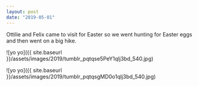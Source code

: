 ```yaml
---
layout: post
date: "2019-05-01"
---
```


Ottilie and Felix came to visit for Easter so we went hunting for Easter eggs and then went on a big hike.

![yo yo]({{ site.baseurl }}/assets/images/2019/tumblr_pqtqse5PeY1qlj3bd_540.jpg)

![yo yo]({{ site.baseurl }}/assets/images/2019/tumblr_pqtqsgMD0o1qlj3bd_540.jpg)
